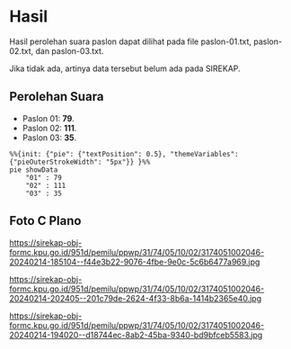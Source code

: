 # Hasil

Hasil perolehan suara paslon dapat dilihat pada file paslon-01.txt, paslon-02.txt, dan paslon-03.txt.

Jika tidak ada, artinya data tersebut belum ada pada SIREKAP.

## Perolehan Suara

 * Paslon 01: **79**.
 * Paslon 02: **111**.
 * Paslon 03: **35**.

```mermaid
%%{init: {"pie": {"textPosition": 0.5}, "themeVariables": {"pieOuterStrokeWidth": "5px"}} }%%
pie showData
    "01" : 79
    "02" : 111
    "03" : 35
```
## Foto C Plano

https://sirekap-obj-formc.kpu.go.id/951d/pemilu/ppwp/31/74/05/10/02/3174051002046-20240214-185104--f44e3b22-9076-4fbe-9e0c-5c6b6477a969.jpg

https://sirekap-obj-formc.kpu.go.id/951d/pemilu/ppwp/31/74/05/10/02/3174051002046-20240214-202405--201c79de-2624-4f33-8b6a-1414b2365e40.jpg

https://sirekap-obj-formc.kpu.go.id/951d/pemilu/ppwp/31/74/05/10/02/3174051002046-20240214-194020--d18744ec-8ab2-45ba-9340-bd9bfceb5583.jpg
